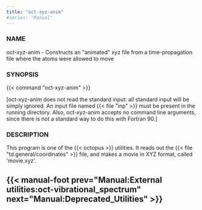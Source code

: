 ```yaml
---
title: "oct-xyz-anim"
#series: "Manual"
---
```



### NAME 
oct-xyz-anim - Constructs an "animated" xyz file from a time-propagation file where the atoms were allowed to move

### SYNOPSIS 
{{< command "oct-xyz-anim" >}}

[oct-xyz-anim does not read the standard input: all standard input will
be simply ignored. An input file named {{< file "inp" >}} must be present in the
running directory. Also, oct-xyz-anim accepts no command line arguments,
since there is not a standard way to do this with Fortran 90.]

### DESCRIPTION 
This program is one of the {{< octopus >}} utilities. It reads out the {{< file "td.general/coordinates" >}} file, and makes a movie in XYZ format, called 'movie.xyz'.

{{< manual-foot prev="Manual:External utilities:oct-vibrational_spectrum" next="Manual:Deprecated_Utilities" >}}
---------------------------------------------
